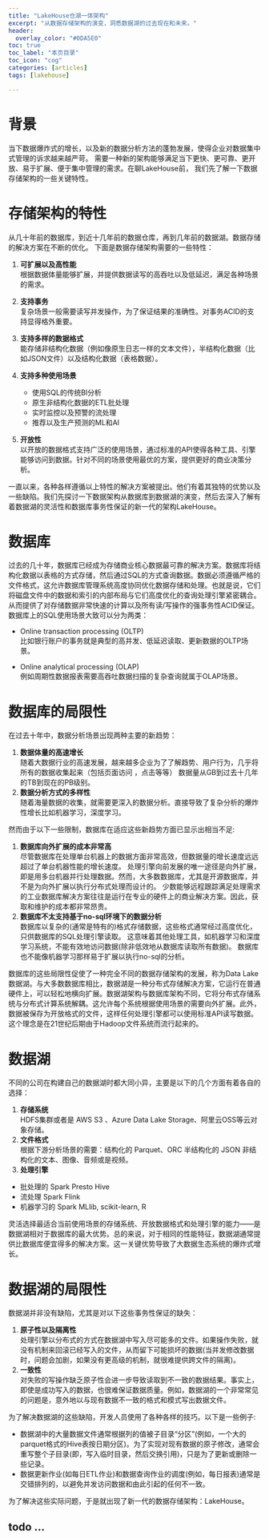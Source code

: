 ```yaml
---
title: "LakeHouse仓湖一体架构"
excerpt: "从数据存储架构的演变，洞悉数据湖的过去现在和未来。"
header:
  overlay_color: "#0DA5E0"
toc: true
toc_label: "本页目录"
toc_icon: "cog"
categories: [articles]
tags: [lakehouse]

---
```


# 背景 

当下数据爆炸式的增长，以及新的数据分析方法的蓬勃发展，使得企业对数据集中式管理的诉求越来越严苛。
需要一种新的架构能够满足当下更快、更可靠、更开放、易于扩展、便于集中管理的需求。在聊LakeHouse前，
我们先了解一下数据存储架构的一些关键特性。

# 存储架构的特性
从几十年前的数据库，到近十几年前的数据仓库，再到几年前的数据湖。数据存储的解决方案在不断的优化。
下面是数据存储架构需要的一些特性：

1. **可扩展以及高性能**  
    根据数据体量能够扩展，并提供数据读写的高吞吐以及低延迟，满足各种场景的需求。

2. **支持事务**  
    复杂场景一般需要读写并发操作，为了保证结果的准确性。对事务ACID的支持显得格外重要。

3. **支持多样的数据格式**  
    能存储非结构化数据（例如像原生日志一样的文本文件），半结构化数据（比如JSON文件）以及结构化数据（表格数据）。

4. **支持多种使用场景**
    * 使用SQL的传统BI分析
    * 原生非结构化数据的ETL批处理
    * 实时监控以及预警的流处理
    * 推荐以及生产预测的ML和AI

5. **开放性**  
    以开放的数据格式支持广泛的使用场景，通过标准的API使得各种工具、引擎能够访问到数据。针对不同的场景使用最优的方案，提供更好的商业决策分析。

一直以来，各种各样遵循以上特性的解决方案被提出。他们有着其独特的优势以及一些缺陷。我们先探讨一下数据架构从数据库到数据湖的演变，然后去深入了解有着数据湖的灵活性和数据库事务性保证的新一代的架构LakeHouse。

# 数据库
过去的几十年，数据库已经成为存储商业核心数据最可靠的解决方案。数据库将结构化数据以表格的方式存储，然后通过SQL的方式查询数据。数据必须遵循严格的文件格式，这允许数据库管理系统高度协同优化数据存储和处理。也就是说，它们将磁盘文件中的数据和索引的内部布局与它们高度优化的查询处理引擎紧密耦合。从而提供了对存储数据非常快速的计算以及所有读/写操作的强事务性ACID保证。数据库上的SQL使用场景大致可以分为两类：

* Online transaction processing (OLTP)   
  比如银行账户的事务就是典型的高并发、低延迟读取、更新数据的OLTP场景。

* Online analytical processing (OLAP)  
  例如周期性数据报表需要高吞吐数据扫描的复杂查询就属于OLAP场景。

# 数据库的局限性
在过去十年中，数据分析场景出现两种主要的新趋势：  
1. **数据体量的高速增长**  
  随着大数据行业的高速发展，越来越多企业为了了解趋势、用户行为，几乎将所有的数据收集起来（包括页面访问
  ，点击等等） 数据量从GB到过去十几年的TB到现在的PB级别。
2. **数据分析方式的多样性**  
  随着海量数据的收集，就需要更深入的数据分析。直接导致了复杂分析的爆炸性增长比如机器学习，深度学习。

然而由于以下一些限制，数据库在适应这些新趋势方面已显示出相当不足: 
1. **数据库向外扩展的成本非常高**      
  尽管数据库在处理单台机器上的数据方面非常高效，但数据量的增长速度远远超过了单台机器性能的增长速度。
  处理引擎向前发展的唯一途径是向外扩展，即是用多台机器并行处理数据。然而，大多数数据库，尤其是开源数据库，并不是为向外扩展以执行分布式处理而设计的。
  少数能够远程跟踪满足处理需求的工业数据库解决方案往往是运行在专业的硬件上的商业解决方案。因此，获取和维护的成本都非常昂贵。
2. **数据库不太支持基于no-sql环境下的数据分析**   
  数据库以复杂的(通常是特有的)格式存储数据，这些格式通常经过高度优化，只供数据库的SQL处理引擎读取。
  这意味着其他处理工具，如机器学习和深度学习系统，不能有效地访问数据(除非低效地从数据库读取所有数据)。
  数据库也不能像机器学习那样易于扩展以执行no-sql的分析。

数据库的这些局限性促使了一种完全不同的数据存储架构的发展，称为Data Lake数据湖。与大多数数据库相比，数据湖是一种分布式存储解决方案，它运行在普通硬件上，可以轻松地横向扩展。数据湖架构与数据库架构不同，它将分布式存储系统与分布式计算系统解耦。这允许每个系统根据使用场景的需要向外扩展。此外，数据被保存为开放格式的文件，这样任何处理引擎都可以使用标准API读写数据。这个理念是在21世纪后期由于Hadoop文件系统而流行起来的。

# 数据湖

不同的公司在构建自己的数据湖时都大同小异，主要是以下的几个方面有着各自的选择：

1. **存储系统**  
  HDFS集群或者是 AWS S3 、Azure Data Lake Storage、阿里云OSS等云对象存储。
2. **文件格式**  
  根据下游分析场景的需要：结构化的 Parquet、ORC 半结构化的 JSON 非结构化的文本、图像、音频或是视频。
3. **处理引擎**  
  * 批处理的 Spark Presto Hive  
  * 流处理 Spark Flink  
  * 机器学习的 Spark MLlib, scikit-learn, R

灵活选择最适合当前使用场景的存储系统、开放数据格式和处理引擎的能力——是数据湖相对于数据库的最大优势。总的来说，对于相同的性能特征，数据湖通常提供比数据库便宜得多的解决方案。这一关键优势导致了大数据生态系统的爆炸式增长。

# 数据湖的局限性
数据湖并非没有缺陷，尤其是对以下这些事务性保证的缺失：

1. **原子性以及隔离性**  
  处理引擎以分布式的方式在数据湖中写入尽可能多的文件。如果操作失败，就没有机制来回滚已经写入的文件，从而留下可能损坏的数据(当并发修改数据时，问题会加剧，如果没有更高级的机制，就很难提供跨文件的隔离)。
2. **一致性**  
  对失败的写操作缺乏原子性会进一步导致读取到不一致的数据结果。事实上，即使是成功写入的数据，也很难保证数据质量。例如，数据湖的一个非常常见的问题是，意外地以与现有数据不一致的格式和模式写出数据文件。

为了解决数据湖的这些缺陷，开发人员使用了各种各样的技巧。以下是一些例子:

* 数据湖中的大量数据文件通常根据列的值被子目录“分区”(例如，一个大的parquet格式的Hive表按日期分区)。为了实现对现有数据的原子修改，通常会重写整个子目录(即，写入临时目录，然后交换引用)，只是为了更新或删除一些记录。  
* 数据更新作业(如每日ETL作业)和数据查询作业的调度(例如，每日报表)通常是交错排列的，以避免并发访问数据和由此引起的任何不一致。

为了解决这些实际问题，于是就出现了新一代的数据存储架构：LakeHouse。


## todo ...
